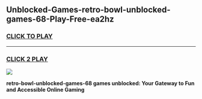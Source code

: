 
## Unblocked-Games-retro-bowl-unblocked-games-68-Play-Free-ea2hz
<h3>
<a href="https://premium76.site?title=retro-bowl-unblocked-games-68&ref=15A">CLICK TO PLAY</a></h3>
<hr>

<h3>
<a href="https://premium76.site?title=retro-bowl-unblocked-games-68&ref=15A">CLICK 2 PLAY</a>
  
</h3>

<a href="https://premium76.site?title=retro-bowl-unblocked-games-68&ref=15A"><img src="https://clearcache.store/games.png"></a>


**retro-bowl-unblocked-games-68 games unblocked: Your Gateway to Fun and Accessible Online Gaming**
